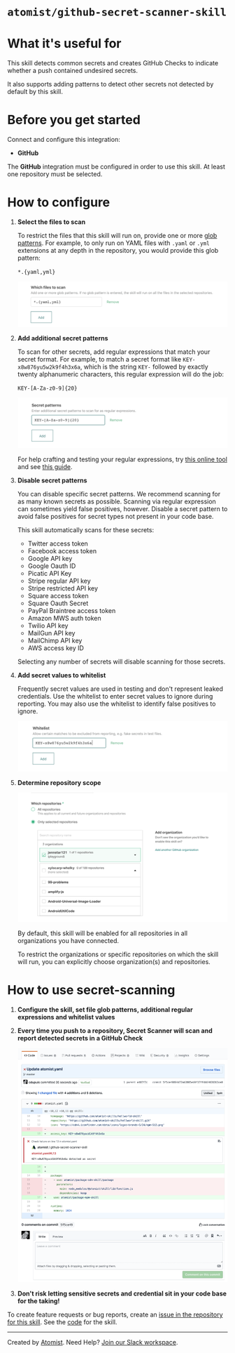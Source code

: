 # `atomist/github-secret-scanner-skill`
 
<!---atomist-skill-readme:start--->

# What it's useful for

This skill detects common secrets and creates GitHub Checks to indicate whether a push contained undesired secrets. 

It also supports adding patterns to detect other secrets not detected by default by this skill.

# Before you get started

Connect and configure this integration:

* **GitHub**

The **GitHub** integration must be configured in order to use this skill. At least one repository must be selected. 

# How to configure

1. **Select the files to scan**
    
    To restrict the files that this skill will run on, provide one or more [glob patterns](https://en.wikipedia.org/wiki/Glob_(programming)). 
    For example, to only run on YAML files with `.yaml` or `.yml` extensions at any depth in the repository, 
    you would provide this glob pattern:
    
    `*.{yaml,yml}`
    
    ![File glob](docs/images/file-pattern.png)
    
2. **Add additional secret patterns**

    To scan for other secrets, add regular expressions that match your secret format. For example, to match a secret 
    format like `KEY-x8w876yu5w2k9f4h3x6a`, which is the string `KEY-` followed by exactly twenty alphanumeric 
    characters, this regular expression will do the job:
    
    `KEY-[A-Za-z0-9]{20}`
    
    ![Secret pattern](docs/images/secret-pattern.png) 
    
    For help crafting and testing your regular expressions, try [this online tool](https://regex101.com/) and see 
    [this guide](https://developer.mozilla.org/en-US/docs/Web/JavaScript/Guide/Regular_Expressions/Cheatsheet).

3. **Disable secret patterns** 

    You can disable specific secret patterns. We recommend scanning for as many known secrets as possible. Scanning via regular expression can sometimes yield false positives, however. Disable a secret pattern to avoid false positives for secret types not present in your code base.
    
    This skill automatically scans for these secrets:
     
     - Twitter access token
     - Facebook access token
     - Google API key 
     - Google Oauth ID 
     - Picatic API Key
     - Stripe regular API key
     - Stripe restricted API key
     - Square access token
     - Square Oauth Secret
     - PayPal Braintree access token
     - Amazon MWS auth token
     - Twilio API key
     - MailGun API key
     - MailChimp API key
     - AWS access key ID
     
    Selecting any number of secrets will disable scanning for those secrets. 

4. **Add secret values to whitelist**

    Frequently secret values are used in testing and don't represent leaked credentials. Use the whitelist to enter secret values to ignore during reporting. You may also use the whitelist to identify false positives to ignore.
    
    ![Whitelist](docs/images/whitelist.png) 

5. **Determine repository scope**

    ![Repository filter](docs/images/repo-filter.png)

    By default, this skill will be enabled for all repositories in all organizations you have connected.

    To restrict the organizations or specific repositories on which the skill will run, you can explicitly choose 
    organization(s) and repositories.

# How to use secret-scanning

1. **Configure the skill, set file glob patterns, additional regular expressions and whitelist values** 

2. **Every time you push to a repository, Secret Scanner will scan and report detected secrets in a GitHub Check**

    ![GitHub Check](docs/images/github-check.png)

3. **Don't risk letting sensitive secrets and credential sit in your code base for the taking!**

To create feature requests or bug reports, create an [issue in the repository for this skill](https://github.com/atomist-skills/github-secret-scanner-skill/issues). 
See the [code](https://github.com/atomist-skills/github-secret-scanner-skill) for the skill.

<!---atomist-skill-readme:end--->

---

Created by [Atomist][atomist].
Need Help?  [Join our Slack workspace][slack].

[atomist]: https://atomist.com/ (Atomist - How Teams Deliver Software)
[slack]: https://join.atomist.com/ (Atomist Community Slack) 
